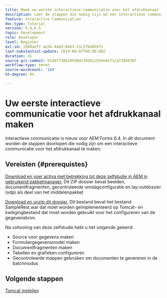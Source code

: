 ```yaml
---
title: Maak uw eerste interactieve communicatie voor het afdrukkanaal
description: Leer de stappen die nodig zijn om een interactieve communicatie voor het afdrukkanaal te maken. Interactieve communicatie is nieuw voor AEM Forms 6.4.
feature: Interactive Communication
doc-type: Tutorial
version: 6.4,6.5
topic: Development
role: Developer
level: Beginner
exl-id: 1949aeff-ae56-4abd-8e63-23c2fb4859f2
last-substantial-update: 2019-08-07T00:00:00Z
duration: 31
source-git-commit: 61d97738e295d9dc39281cb59e6ef1ca73944387
workflow-type: tm+mt
source-wordcount: '169'
ht-degree: 0%

---
```


# Uw eerste interactieve communicatie voor het afdrukkanaal maken

Interactieve communicatie is nieuw voor AEM Forms 6.4. In dit document worden de stappen doorlopen die nodig zijn om een interactieve communicatie voor het afdrukkanaal te maken.

## Vereisten {#prerequistes}

[ Download en voer activa met betrekking tot deze zelfstudie in AEM in gebruikend pakketmanager.](assets/gettingstartedassets.zip) Dit ZIP dossier bevat beelden, documentfragmenten, gecontroleerde omslagconfiguratie en lay-outdossier (xdp) als deel van het middelenpakket

[ Download en unzip dit dossier.](assets/warfileandswaggerfile.zip) Dit bestand bevat het bestand SampleRest.war dat moet worden geïmplementeerd op Tomcat- en kwikgingbestand dat moet worden gebruikt voor het configureren van de gegevensbron.

Na voltooiing van deze zelfstudie hebt u het volgende geleerd:

* Source voor gegevens maken
* Formuliergegevensmodel maken
* Documentfragmenten maken
* Tabellen en grafieken configureren
* Gecontroleerde mappen gebruiken om documenten te genereren in de batchmodus


## Volgende stappen

[Tomcat instellen](./set-up-tomcat.md)
